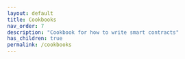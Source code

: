 ```yaml
---
layout: default
title: Cookbooks
nav_order: 7
description: "Cookbook for how to write smart contracts"
has_children: true
permalink: /cookbooks
---
```

